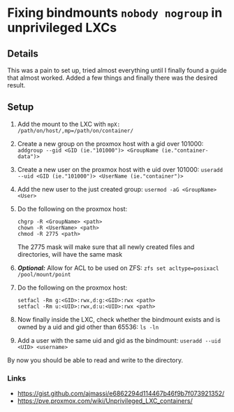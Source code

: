 # Fixing bindmounts `nobody nogroup` in unprivileged LXCs

## Details

This was a pain to set up, tried almost everything until I finally found a guide that almost worked. Added a few things and finally there was the desired result.

## Setup

1. Add the mount to the LXC with `mpX: /path/on/host/,mp=/path/on/container/`
2. Create a new group on the proxmox host with a gid over 101000: `addgroup --gid <GID (ie."101000")> <GroupName (ie."container-data")>`
3. Create a new user on the proxmox host with e uid over 101000: `useradd --uid <GID (ie."101000")> <UserName (ie."container")>`
4. Add the new user to the just created group: `usermod -aG <GroupName> <User>`
5. Do the following on the proxmox host:
    ```
    chgrp -R <GroupName> <path>
    chown -R <UserName> <path>
    chmod -R 2775 <path>
    ```
    The 2775 mask will make sure that all newly created files and directories, will have the same mask

6. ***Optional:*** Allow for ACL to be used on ZFS: `zfs set acltype=posixacl /pool/mount/point`
7. Do the following on the proxmox host:
    ```
    setfacl -Rm g:<GID>:rwx,d:g:<GID>:rwx <path>
    setfacl -Rm u:<UID>:rwx,d:u:<UID>:rwx <path>
    ```
8. Now finally inside the LXC, check whether the bindmount exists and is owned by a uid and gid other than 65536: `ls -ln`
9. Add a user with the same uid and gid as the bindmount: `useradd --uid <UID> <username>`

By now you should be able to read and write to the directory.
### Links

- <https://gist.github.com/ajmassi/e6862294d114467b46f9b7f073921352/>
- <https://pve.proxmox.com/wiki/Unprivileged_LXC_containers/>
